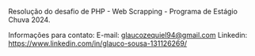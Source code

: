 Resolução do desafio de PHP - Web Scrapping - Programa de Estágio Chuva 2024. 

Informações para contato: 
E-mail: glaucozequiel94@gmail.com
Linkedin: https://www.linkedin.com/in/glauco-sousa-131126269/
